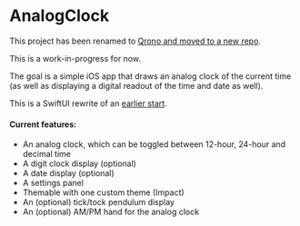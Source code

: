 #  AnalogClock

This project has been renamed to [Qrono and moved to a new repo](https://github.com/reuschj/qrono). 

This is a work-in-progress for now.

The goal is a simple iOS app that draws an analog clock of the current time (as well as displaying a digital readout of the time and date as well). 

This is a SwiftUI rewrite of an [earlier start](https://github.com/reuschj/AnalogClock-Legacy).

#### Current features:
- An analog clock, which can be toggled between 12-hour, 24-hour and decimal time
- A digit clock display (optional)
- A date display (optional)
- A settings panel
- Themable with one custom theme (Impact)
- An (optional) tick/tock pendulum display
- An (optional) AM/PM hand for the analog clock


